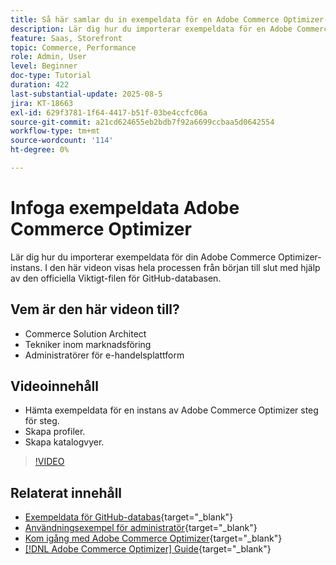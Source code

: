 ```yaml
---
title: Så här samlar du in exempeldata för en Adobe Commerce Optimizer-instans
description: Lär dig hur du importerar exempeldata för en Adobe Commerce Optimizer-instans.
feature: Saas, Storefront
topic: Commerce, Performance
role: Admin, User
level: Beginner
doc-type: Tutorial
duration: 422
last-substantial-update: 2025-08-5
jira: KT-18663
exl-id: 629f3781-1f64-4417-b51f-03be4ccfc06a
source-git-commit: a21cd624655eb2bdb7f92a6699ccbaa5d0642554
workflow-type: tm+mt
source-wordcount: '114'
ht-degree: 0%

---
```


# Infoga exempeldata Adobe Commerce Optimizer

Lär dig hur du importerar exempeldata för din Adobe Commerce Optimizer-instans. I den här videon visas hela processen från början till slut med hjälp av den officiella Viktigt-filen för GitHub-databasen.

## Vem är den här videon till?

* Commerce Solution Architect
* Tekniker inom marknadsföring
* Administratörer för e-handelsplattform

## Videoinnehåll

* Hämta exempeldata för en instans av Adobe Commerce Optimizer steg för steg.
* Skapa profiler.
* Skapa katalogvyer.

>[!VIDEO](https://video.tv.adobe.com/v/3470472?learn=on&enablevpops)

## Relaterat innehåll

* [Exempeldata för GitHub-databas](https://github.com/adobe-commerce/aco-sample-catalog-data-ingestion){target="_blank"}
* [Användningsexempel för administratör](https://experienceleague.adobe.com/en/docs/commerce/optimizer/use-case/admin-use-case){target="_blank"}
* [Kom igång med Adobe Commerce Optimizer](https://experienceleague.adobe.com/en/docs/commerce/optimizer/get-started){target="_blank"}
* [[!DNL Adobe Commerce Optimizer] Guide](https://experienceleague.adobe.com/en/docs/commerce/optimizer/overview){target="_blank"}
